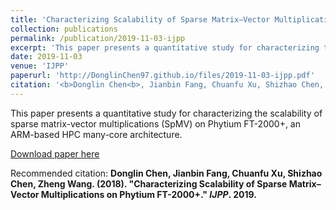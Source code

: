 ```yaml
---
title: 'Characterizing Scalability of Sparse Matrix–Vector Multiplications on Phytium FT-2000+'
collection: publications
permalink: /publication/2019-11-03-ijpp
excerpt: 'This paper presents a quantitative study for characterizing the scalability of sparse matrix-vector multiplications (SpMV) on Phytium FT-2000+, an ARM-based HPC many-core architecture.'
date: 2019-11-03
venue: 'IJPP'
paperurl: 'http://DonglinChen97.github.io/files/2019-11-03-ijpp.pdf'
citation: '<b>Donglin Chen<b>, Jianbin Fang, Chuanfu Xu, Shizhao Chen, Zheng Wang. &quot;Characterizing Scalability of Sparse Matrix–Vector Multiplications on Phytium FT-2000+.&quot; <i>IJPP</i>. 2019.'
---
```

This paper presents a quantitative study for characterizing the scalability of sparse matrix-vector multiplications (SpMV) on Phytium FT-2000+, an ARM-based HPC many-core architecture.

[Download paper here](http://DonglinChen97.github.io/files/2019-11-03-ijpp.pdf)

Recommended citation: <b>Donglin Chen<b>, Jianbin Fang, Chuanfu Xu, Shizhao Chen, Zheng Wang. (2018). "Characterizing Scalability of Sparse Matrix–Vector Multiplications on Phytium FT-2000+." <i>IJPP</i>. 2019. 
